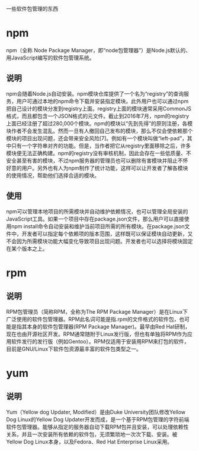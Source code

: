 一些软件包管理的东西
# npm
npm（全称 Node Package Manager，即“node包管理器”）是Node.js默认的、用JavaScript编写的软件包管理系统。

## 说明
npm会随着Node.js自动安装。npm模块仓库提供了一个名为“registry”的查询服务，用户可通过本地的npm命令下载并安装指定模块。此外用户也可以通过npm把自己设计的模块分发到registry上面。registry上面的模块通常采用CommonJS格式，而且都包含一个JSON格式的元文件。截止到2016年7月，npm的registry上面已经注册了超过280,000个模块。npm的模块以“先到先得”的原则注册，各模块作者不会发生混乱。然而一旦有人撤回自己发布的模块，那么不仅会使依赖那个模块的项目出现问题，还会带来安全风险[7]。例如有一个模块叫做“left-pad”，其中只有一个字符串对齐的功能。但是，当作者把它从registry里面移除之后，许多模块便无法正确构建。npm的registry没有审核机制，因此会存在一些低质量、不安全甚至有害的模块，不过npm服务器的管理员也可以删除有害模块并阻止不怀好意的用户。另外也有人为npm制作了统计功能，这样可以让开发者了解各模块的使用情况，帮助他们选择合适的模块。

## 使用
npm可以管理本地项目的所需模块并自动维护依赖情况，也可以管理全局安装的JavaScript工具。如果一个项目中存在package.json文件，那么用户可以直接使用npm install命令自动安装和维护当前项目所需的所有模块。在package.json文件中，开发者可以指定每个依赖项的版本范围，这样既可以保证模块自动更新，又不会因为所需模块功能大幅变化导致项目出现问题。开发者也可以选择将模块固定在某个版本之上。

# rpm

## 说明

RPM包管理员（简称RPM，全称为The RPM Package Manager）是在Linux下广泛使用的软件包管理器。RPM此名词可能是指.rpm的文件格式的软件包，也可能是指其本身的软件包管理器(RPM Package Manager)。最早由Red Hat研制，现在也由开源社区开发。RPM通常随附于Linux发行版，但也有单独将RPM作为应用软件发行的发行版（例如Gentoo）。RPM仅适用于安装用RPM来打包的软件，目前是GNU/Linux下软件包资源最丰富的软件包类型之一。

# yum

## 说明
Yum（Yellow dog Updater, Modified）是由Duke University团队修改Yellow Dog Linux的Yellow Dog Updater开发而成，是一个基于RPM包管理的字符前端软件包管理器。能够从指定的服务器自动下载RPM包并且安装，可以处理依赖性关系，并且一次安装所有依赖的软件包，无须繁琐地一次次下载、安装。被Yellow Dog Linux本身，以及Fedora、Red Hat Enterprise Linux采用。